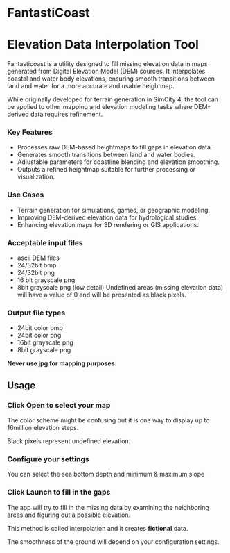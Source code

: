 # FantastiCoast
# Elevation Data Interpolation Tool
Fantasticoast is a utility designed to fill missing elevation data in maps generated from Digital Elevation Model (DEM) sources. It interpolates coastal and water body elevations, ensuring smooth transitions between land and water for a more accurate and usable heightmap.

While originally developed for terrain generation in SimCity 4, the tool can be applied to other mapping and elevation modeling tasks where DEM-derived data requires refinement.

### Key Features
- Processes raw DEM-based heightmaps to fill gaps in elevation data.
- Generates smooth transitions between land and water bodies.
- Adjustable parameters for coastline blending and elevation smoothing.
- Outputs a refined heightmap suitable for further processing or visualization.

### Use Cases
- Terrain generation for simulations, games, or geographic modeling.
- Improving DEM-derived elevation data for hydrological studies.
- Enhancing elevation maps for 3D rendering or GIS applications.

### Acceptable input files
- ascii DEM files
- 24/32bit bmp
- 24/32bit png
- 16 bit grayscale png
- 8bit grayscale png (low detail)
Undefined areas (missing elevation data) will have a value of 0 and will be presented as black pixels.

### Output file types
- 24bit color bmp
- 24bit color png
- 16bit grayscale png
- 8bit grayscale png

**Never use jpg for mapping purposes**

## Usage
### Click Open to select your map
The color scheme might be confusing but it is one way to display up to 16million elevation steps.

Black pixels represent undefined elevation.

### Configure your settings
You can select the sea bottom depth and minimum & maximum slope

### Click Launch to fill in the gaps
The app will try to fill in the missing data by examining the neighboring areas and figuring out a possible elevation.

This method is called interpolation and it creates **fictional** data.

The smoothness of the ground will depend on your configuration settings.
